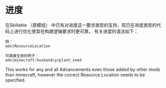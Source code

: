 # 进度

在Skillable （原模组） 中已有对进度这一要求类型的支持，现已在进度类型的代码上进行优化使其在构建逻辑要求时更可靠。 有关进度的语法如下：

    例：
    adv|ResourceLocation
    
    可直接生效的例子：
    adv|minecraft:husbandry/plant_seed
    

This works for any and all Advancements even those added by other mods than minecraft, however the correct Resource Location needs to be specified.